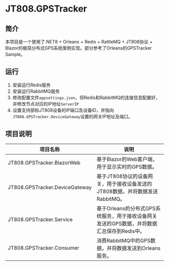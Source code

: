 # JT808.GPSTracker
## 简介
本项目是一个使用了.NET8 + Orleans + Redis + RattleMQ + JT808协议 + Blazor的极简分布式GPS系统案例实现。部分参考了Orleans的GPSTracker Sample。
## 运行
1. 安装运行Redis服务
2. 安装运行RabbitMQ服务
3. 修改配置文件`appsettings.json`，将Redis和RabbitMQ的连接信息配置好，并修改节点对应的IP地址`ServerIP`
4. 设置支持部标JT808设备的IP端口及设备ID，并指向`JT808.GPSTracker.DeviceGateway`设置的网关IP地址及端口。
## 项目说明
|项目名称|说明|
|---|---|
|JT808.GPSTracker.BlazorWeb| 基于Blazor的Web客户端，用于显示实时的GPS数据。|
|JT808.GPSTracker.DeviceGateway| 基于JT808协议的设备网关，用于接收设备发送的JT808数据，并将数据发送RabbitMQ。 |
|JT808.GPSTracker.Service| 基于Orleans的分布式GPS系统服务，用于接收设备网关发送的GPS数据，并将数据汇总保存到Redis中。 |
|JT808.GPSTracker.Consumer| 消费RabbitMQ中的GPS数据，并将数据发送到Orleans服务。|
